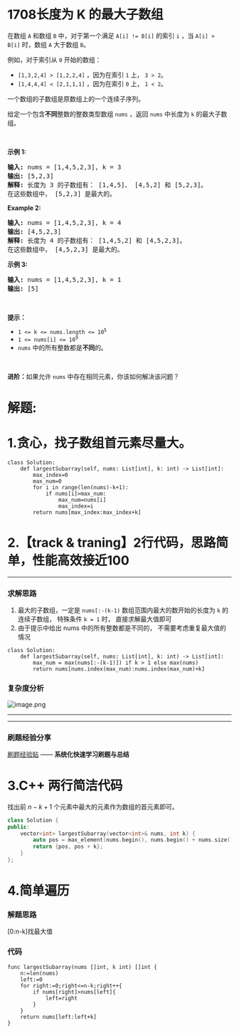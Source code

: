 # 1708长度为 K 的最大子数组
<p>在数组 <code>A</code> 和数组 <code>B</code> 中，对于第一个满足 <code>A[i] != B[i]</code> 的索引 <code>i</code> ，当 <code>A[i] &gt; B[i]</code> 时，数组 <code>A</code> 大于数组 <code>B</code>。</p>

<p>例如，对于索引从 <code>0</code> 开始的数组：</p>

<ul>
	<li><code>[1,3,2,4] &gt; [1,2,2,4]</code> ，因为在索引 <code>1</code> 上， <code>3 &gt; 2</code>。</li>
	<li><code>[1,4,4,4] &lt; [2,1,1,1]</code> ，因为在索引 <code>0</code> 上， <code>1 &lt; 2</code>。</li>
</ul>

<p>一个数组的子数组是原数组上的一个连续子序列。</p>

<p>给定一个包含<strong>不同</strong>整数的整数类型数组 <code>nums</code> ，返回 <code>nums</code> 中长度为 <code>k</code> 的最大子数组。</p>

<p> </p>

<p><b>示例 1:</b></p>

<pre><strong>输入:</strong> nums = [1,4,5,2,3], k = 3
<strong>输出:</strong> [5,2,3]
<strong>解释:</strong> 长度为 3 的子数组有： [1,4,5]、 [4,5,2] 和 [5,2,3]。
在这些数组中， [5,2,3] 是最大的。</pre>

<p><strong>Example 2:</strong></p>

<pre><strong>输入:</strong> nums = [1,4,5,2,3], k = 4
<strong>输出:</strong> [4,5,2,3]
<strong>解释:</strong> 长度为 4 的子数组有： [1,4,5,2] 和 [4,5,2,3]。
在这些数组中， [4,5,2,3] 是最大的。</pre>

<p><strong>示例 3:</strong></p>

<pre><strong>输入:</strong> nums = [1,4,5,2,3], k = 1
<strong>输出:</strong> [5]
</pre>

<p> </p>

<p><strong>提示：</strong></p>

<ul>
	<li><code>1 &lt;= k &lt;= nums.length &lt;= 10<sup>5</sup></code></li>
	<li><code>1 &lt;= nums[i] &lt;= 10<sup>9</sup></code></li>
	<li><code>nums</code> 中的所有整数都是<strong>不同</strong>的。</li>
</ul>

<p> </p>
<b>进阶：</b>如果允许 <code>nums</code> 中存在相同元素，你该如何解决该问题？































# 解题:
# 1.贪心，找子数组首元素尽量大。
```
class Solution:
    def largestSubarray(self, nums: List[int], k: int) -> List[int]:
        max_index=0
        max_num=0
        for i in range(len(nums)-k+1):
            if nums[i]>max_num:
                max_num=nums[i]
                max_index=i
        return nums[max_index:max_index+k]
```
# 2.【track & traning】2行代码，思路简单，性能高效接近100
---
### 求解思路
1. 最大的子数组，一定是 `nums[:-(k-1)` 数组范围内最大的数开始的长度为 `k` 的连续子数组， 特殊条件 `k = 1` 时， 直接求解最大值即可
2. 由于提示中给出 nums 中的所有整数都是不同的， 不需要考虑重复最大值的情况


```python3
class Solution:
    def largestSubarray(self, nums: List[int], k: int) -> List[int]:
        max_num = max(nums[:-(k-1)]) if k > 1 else max(nums)
        return nums[nums.index(max_num):nums.index(max_num)+k]
```


### 复杂度分析
![image.png](https://pic.leetcode-cn.com/1664629835-ePZZsd-image.png)

---

---
### 刷题经验分享
[刷题经验贴](https://leetcode-cn.com/circle/discuss/PZO1if/) ——  **系统化快速学习刷题与总结**
# 3.C++ 两行简洁代码
找出前 $n-k+1$ 个元素中最大的元素作为数组的首元素即可。

```C++ [sol1-C++]
class Solution {
public:
    vector<int> largestSubarray(vector<int>& nums, int k) {
        auto pos = max_element(nums.begin(), nums.begin() + nums.size() - k + 1);
        return {pos, pos + k};
    }
};
```
# 4.简单遍历
### 解题思路
[0:n-k]找最大值

### 代码

```golang
func largestSubarray(nums []int, k int) []int {
    n:=len(nums)
    left:=0
    for right:=0;right<=n-k;right++{
        if nums[right]>nums[left]{
            left=right
        }
    }
    return nums[left:left+k]
}
```
